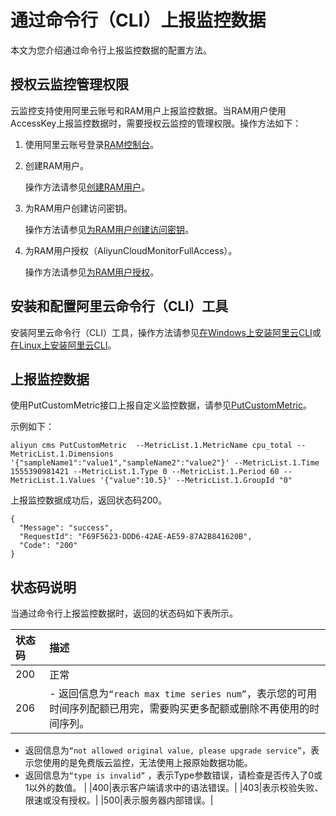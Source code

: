 # 通过命令行（CLI）上报监控数据

本文为您介绍通过命令行上报监控数据的配置方法。

## 授权云监控管理权限

云监控支持使用阿里云账号和RAM用户上报监控数据。当RAM用户使用AccessKey上报监控数据时，需要授权云监控的管理权限。操作方法如下：

1.  使用阿里云账号登录[RAM控制台](https://ram.console.aliyun.com/)。
2.  创建RAM用户。

    操作方法请参见[创建RAM用户](/intl.zh-CN/用户管理/创建RAM用户.md)。

3.  为RAM用户创建访问密钥。

    操作方法请参见[为RAM用户创建访问密钥](/intl.zh-CN/安全设置/访问密钥/为RAM用户创建访问密钥.md)。

4.  为RAM用户授权（AliyunCloudMonitorFullAccess）。

    操作方法请参见[为RAM用户授权](/intl.zh-CN/用户管理/为RAM用户授权.md)。


## 安装和配置阿里云命令行（CLI）工具

安装阿里云命令行（CLI）工具，操作方法请参见[在Windows上安装阿里云CLI](https://www.alibabacloud.com/help/doc-detail/121510.htm)或[在Linux上安装阿里云CLI](https://www.alibabacloud.com/help/doc-detail/121541.htm)。

## 上报监控数据

使用PutCustomMetric接口上报自定义监控数据，请参见[PutCustomMetric](/intl.zh-CN/API参考/自定义监控/PutCustomMetric.md)。

示例如下：

```
aliyun cms PutCustomMetric  --MetricList.1.MetricName cpu_total --MetricList.1.Dimensions '{"sampleName1":"value1","sampleName2":"value2"}' --MetricList.1.Time 1555390981421 --MetricList.1.Type 0 --MetricList.1.Period 60 --MetricList.1.Values '{"value":10.5}' --MetricList.1.GroupId "0"
```

上报监控数据成功后，返回状态码200。

```
{
  "Message": "success",
  "RequestId": "F69F5623-DDD6-42AE-AE59-87A2B841620B",
  "Code": "200"
}
```

## 状态码说明

当通过命令行上报监控数据时，返回的状态码如下表所示。

|状态码|描述|
|:--|:-|
|200|正常|
|206|-   返回信息为`“reach max time series num”`，表示您的可用时间序列配额已用完，需要购买更多配额或删除不再使用的时间序列。
-   返回信息为`“not allowed original value, please upgrade service”`，表示您使用的是免费版云监控，无法使用上报原始数据功能。
-   返回信息为`“type is invalid”` ，表示Type参数错误，请检查是否传入了0或1以外的数值。 |
|400|表示客户端请求中的语法错误。|
|403|表示校验失败、限速或没有授权。|
|500|表示服务器内部错误。|


